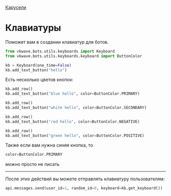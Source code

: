 [Карусели](./templates.ru.md)
# Клавиатуры

Поможет вам в создании клавиатур для ботов.
```python
from vkwave.bots.utils.keyboards import Keyboard
from vkwave.bots.utils.keyboards.keyboard import ButtonColor

kb = Keyboard(one_time=False)
kb.add_text_button("hello")
```
Есть несколько цветов кнопок:
```python
kb.add_row()
kb.add_text_button("blue hello", color=ButtonColor.PRIMARY)

kb.add_row()
kb.add_text_button("white hello", color=ButtonColor.SECONDARY)

kb.add_row()
kb.add_text_button("red hello", color=ButtonColor.NEGATIVE)

kb.add_row()
kb.add_text_button("green hello", color=ButtonColor.POSITIVE)

```
Также если вам нужна синяя кнопка, то
```python
color=ButtonColor.PRIMARY
```
можно просто не писать
***
После этих действий вы можете отправлять клавиатуру пользователям:

```python
api.messages.send(user_id=1, random_id=0, keyboard=kb.get_keyboard())
```
